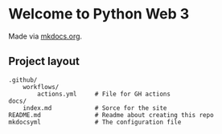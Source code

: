 # Welcome to Python Web 3

Made via [mkdocs.org](https://www.mkdocs.org).

## Project layout
    
    .github/
        workflows/
            actions.yml     # File for GH actions
    docs/
        index.md            # Sorce for the site 
    README.md               # Readme about creating this repo
    mkdocsyml               # The configuration file